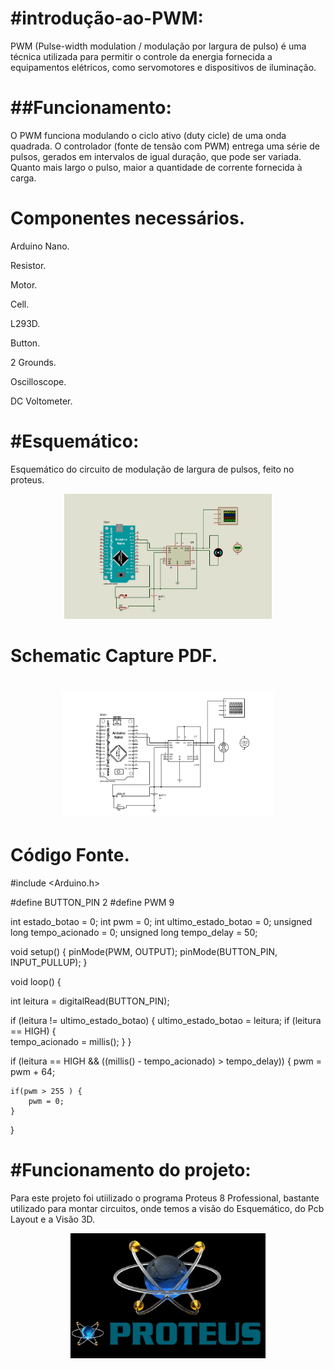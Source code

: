 <h1>#introdução-ao-PWM:</h1>
<p>PWM (Pulse-width modulation / modulação por largura de pulso) é uma técnica utilizada para permitir o controle da energia fornecida a equipamentos elétricos, como servomotores e dispositivos de iluminação.<p>
<h1>##Funcionamento:</h1>
<p>O PWM funciona modulando o ciclo ativo (duty cicle) de uma onda quadrada.  O controlador (fonte de tensão com PWM) entrega uma série de pulsos, gerados em intervalos de igual duração, que pode ser variada. Quanto mais largo o pulso, maior a quantidade de corrente fornecida à carga.<p>


<h1>Componentes necessários.</h1>

<p>Arduino Nano.<p>
<p>Resistor.<p>
<p>Motor.<p>
<p>Cell.<p>
<p>L293D.<p>
<p>Button.<p>
<p>2 Grounds.<p>
<p>Oscilloscope.<p>
<p>DC Voltometer.<p>

<h1>#Esquemático: </h1>

<p>Esquemático do circuito de modulação de largura de pulsos, feito no proteus.<p>


<div align=center>

<img height="200em" src="./img/pwm.png">

</div>

<h1>Schematic Capture PDF.<h1>

<div align=center>

<img height="200em" src="./schematics/pwm-controller-schematic.png">

</div>

<h1>Código Fonte.</h1>

#include <Arduino.h>


#define BUTTON_PIN 2
#define PWM 9


int estado_botao = 0;
int pwm = 0;
int ultimo_estado_botao = 0;
unsigned long tempo_acionado = 0;
unsigned long tempo_delay = 50;

void setup() {
  pinMode(PWM, OUTPUT);
  pinMode(BUTTON_PIN, INPUT_PULLUP);
}

void loop() {

  int leitura = digitalRead(BUTTON_PIN);

  if (leitura != ultimo_estado_botao) {
    ultimo_estado_botao = leitura;
    if (leitura == HIGH) {  
      tempo_acionado = millis();
    }
  }

  if (leitura == HIGH && ((millis() - tempo_acionado) > tempo_delay)) {
    pwm = pwm + 64;

    if(pwm > 255 ) {
        pwm = 0;
    }
  }

 <h1> #Funcionamento do projeto: </h1>
  <p>Para este projeto foi utiilizado o programa Proteus 8 Professional, bastante utilizado para montar circuitos, onde temos a visão do Esquemático, do Pcb Layout e a Visão 3D.<p>

<div align=center>

<img height="200em" src="./img/proteus.png">

</div>